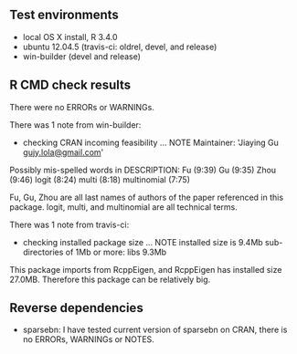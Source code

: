 ## Test environments
* local OS X install, R 3.4.0
* ubuntu 12.04.5 (travis-ci: oldrel, devel, and release)
* win-builder (devel and release)

## R CMD check results
There were no ERRORs or WARNINGs. 

There was 1 note from win-builder:

* checking CRAN incoming feasibility ... NOTE
Maintainer: 'Jiaying Gu <gujy.lola@gmail.com>'

Possibly mis-spelled words in DESCRIPTION:
  Fu (9:39)
  Gu (9:35)
  Zhou (9:46)
  logit (8:24)
  multi (8:18)
  multinomial (7:75)

Fu, Gu, Zhou are all last names of authors of the paper referenced in this package. logit, multi, and multinomial are all technical terms.
  
There was 1 note from travis-ci:
* checking installed package size ... NOTE
  installed size is  9.4Mb
  sub-directories of 1Mb or more:
    libs   9.3Mb
    
This package imports from RcppEigen, and RcppEigen has installed size 27.0MB. Therefore this package can be relatively big.

## Reverse dependencies
* sparsebn: I have tested current version of sparsebn on CRAN, there is no ERRORs, WARNINGs or NOTES.
